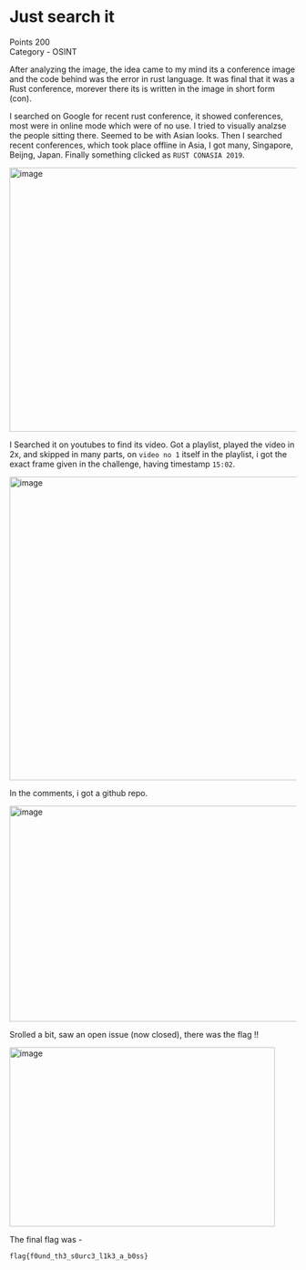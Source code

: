 # Just search it
Points 200 <br>
Category - OSINT

After analyzing the image, the idea came to my mind its a conference image and the code behind was the error in rust language.
It was final that it was a Rust conference, morever there its is written in the image in short form (con).

I searched on Google for recent rust conference, it showed conferences, most were in online mode which were of no use. I tried to visually analzse the people sitting there.
Seemed to be with Asian looks. Then I searched recent conferences, which took place offline in Asia, I got many, Singapore, Beijng, Japan.
Finally something clicked as `RUST CONASIA 2019`.

<img width="1084" height="464" alt="image" src="https://github.com/user-attachments/assets/9e4bd347-6d11-49d0-ab71-f6d0e643d361" />


I Searched it on youtubes to find its video.  Got a playlist, played the video in 2x, and skipped in many parts, on `video no 1` itself in the playlist, i got the exact frame given in the challenge, having timestamp `15:02`.

<img width="864" height="533" alt="image" src="https://github.com/user-attachments/assets/a14384b2-61f6-48f2-ad1f-85c89434b090" />

In the comments, i got a github repo. 

<img width="821" height="379" alt="image" src="https://github.com/user-attachments/assets/c23ea38d-8623-46f5-b493-85b5d7225c43" /> <br>

Srolled a bit, saw an open issue (now closed), there was the flag !!

<img width="466" height="315" alt="image" src="https://github.com/user-attachments/assets/46c36189-8886-48f4-89a1-5840b084f92d" />

The final flag was - 
```bash
flag{f0und_th3_s0urc3_l1k3_a_b0ss}
```
